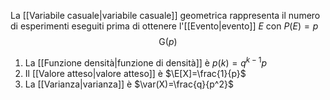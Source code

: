 La [[Variabile casuale|variabile casuale]] geometrica rappresenta il numero di esperimenti eseguiti prima di ottenere l'[[Evento|evento]] $E$ con $P(E)=p$
$$
\text{G}(p)
$$
1. La [[Funzione densità|funzione di densità]] è $p(k)=q^{k-1}p$
2. Il [[Valore atteso|valore atteso]] è $\E[X]=\frac{1}{p}$
3. La [[Varianza|varianza]] è $\var(X)=\frac{q}{p^2}$